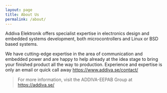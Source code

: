 ```yaml
---
layout: page
title: About Us
permalink: /about/
---
```


Addiva Elektronik offers specialist expertise in electronics design and
embedded systems development, both microcontrollers and Linux or BSD
based systems.

We have cutting-edge expertise in the area of communication and embedded
power and are happy to help already at the idea stage to bring your
finished product all the way to production. Experience and expertise is
only an email or quick call away <https://www.addiva.se/contact/>

> For more information, visit the ADDIVA-EEPAB Group at <https://addiva.se/>

